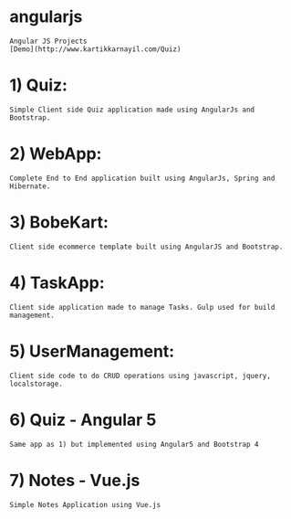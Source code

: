 # angularjs
    Angular JS Projects
    [Demo](http://www.kartikkarnayil.com/Quiz)

# 1) Quiz:
    Simple Client side Quiz application made using AngularJs and Bootstrap.
   
# 2) WebApp: 
    Complete End to End application built using AngularJs, Spring and Hibernate.

# 3) BobeKart: 
    Client side ecommerce template built using AngularJS and Bootstrap.
   
# 4) TaskApp: 
    Client side application made to manage Tasks. Gulp used for build management.
   
# 5) UserManagement:
    Client side code to do CRUD operations using javascript, jquery, localstorage.
    
# 6) Quiz - Angular 5
    Same app as 1) but implemented using Angular5 and Bootstrap 4

# 7) Notes - Vue.js
    Simple Notes Application using Vue.js